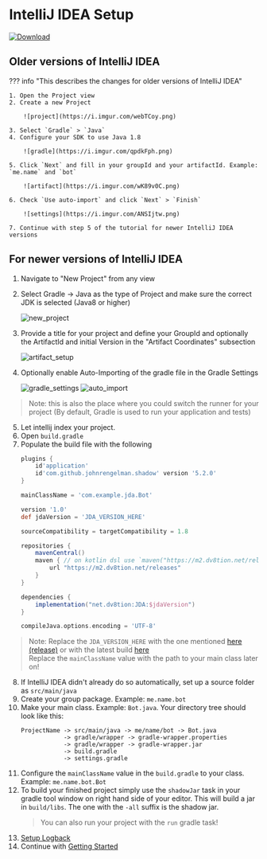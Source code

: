 # IntelliJ IDEA Setup

[ ![Download](https://shields.io/maven-metadata/v?metadataUrl=https%3A%2F%2Fm2.dv8tion.net%2Freleases%2Fnet%2Fdv8tion%2FJDA%2Fmaven-metadata.xml&color=informational&label=Download) ](https://ci.dv8tion.net/job/JDA/lastSuccessfulBuild/)

## Older versions of IntelliJ IDEA

??? info "This describes the changes for older versions of IntelliJ IDEA"

    1. Open the Project view
    2. Create a new Project

        ![project](https://i.imgur.com/webTCoy.png)

    3. Select `Gradle` > `Java`
    4. Configure your SDK to use Java 1.8

        ![gradle](https://i.imgur.com/qpdkFph.png)

    5. Click `Next` and fill in your groupId and your artifactId. Example: `me.name` and `bot`

        ![artifact](https://i.imgur.com/wK89v0C.png)

    6. Check `Use auto-import` and click `Next` > `Finish`

        ![settings](https://i.imgur.com/ANSIjtw.png)

    7. Continue with step 5 of the tutorial for newer IntelliJ IDEA versions


## For newer versions of IntelliJ IDEA

1. Navigate to "New Project" from any view
2. Select Gradle -> Java as the type of Project and make sure the correct JDK is selected (Java8 or higher)

    ![new_project](https://i.imgur.com/cEOAzz2.png)

3. Provide a title for your project and define your GroupId and optionally the ArtifactId and initial Version in the "Artifact Coordinates" subsection

    ![artifact_setup](https://i.imgur.com/Vn1Ocm1.png)

4. Optionally enable Auto-Importing of the gradle file in the Gradle Settings

    ![gradle_settings](https://i.imgur.com/a99Nj1G.png)
    ![auto_import](https://i.imgur.com/sT6sZof.png)

> Note: this is also the place where you could switch the runner for your project (By default, Gradle is used to run your application and tests)

5. Let intellij index your project.
6. Open `build.gradle`
7. Populate the build file with the following
    ```gradle
    plugins {
        id'application'
        id'com.github.johnrengelman.shadow' version '5.2.0'
    }
    
    mainClassName = 'com.example.jda.Bot'
    
    version '1.0'
    def jdaVersion = 'JDA_VERSION_HERE'
    
    sourceCompatibility = targetCompatibility = 1.8
    
    repositories {
        mavenCentral()
        maven { // on kotlin dsl use `maven("https://m2.dv8tion.net/releases")` instead
            url "https://m2.dv8tion.net/releases"
        }
    }
    
    dependencies {
        implementation("net.dv8tion:JDA:$jdaVersion")
    }
    
    compileJava.options.encoding = 'UTF-8'
    ```
> Note: Replace the `JDA_VERSION_HERE` with the one mentioned [here (release)](https://github.com/DV8FromTheWorld/JDA/releases/latest) or with the latest build [here](https://ci.dv8tion.net/job/JDA/lastSuccessfulBuild/)<br>
> Replace the `mainClassName` value with the path to your main class later on! 

8. If IntelliJ IDEA didn't already do so automatically, set up a source folder as `src/main/java`
9. Create your group package. Example: `me.name.bot`
10. Make your main class. Example: `Bot.java`.
    Your directory tree should look like this:
    ```
    ProjectName -> src/main/java -> me/name/bot -> Bot.java
                -> gradle/wrapper -> gradle-wrapper.properties
                -> gradle/wrapper -> gradle-wrapper.jar
                -> build.gradle
                -> settings.gradle
    ```
11. Configure the `mainClassName` value in the `build.gradle` to your class. Example: `me.name.bot.Bot`
12. To build your finished project simply use the `shadowJar` task in your gradle tool window on right hand side of your editor. This will build a jar in `build/libs`. The one with the `-all` suffix is the shadow jar.
    > You can also run your project with the `run` gradle task!
13. [Setup Logback](logging)
14. Continue with [Getting Started](../using-jda/getting-started.md)